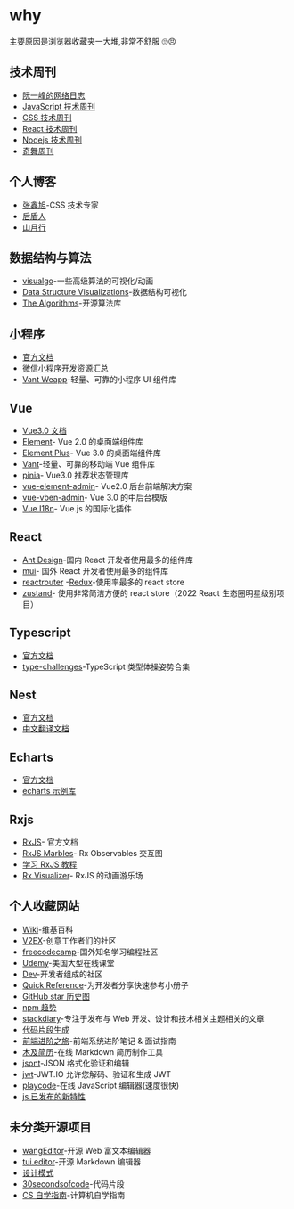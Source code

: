 # why

主要原因是浏览器收藏夹一大堆,非常不舒服 🙄😠

## 技术周刊

- [阮一峰的网络日志](https://www.ruanyifeng.com/blog/)
- [JavaScript 技术周刊](https://javascriptweekly.com/)
- [CSS 技术周刊](https://css-weekly.com/archives/)
- [React 技术周刊](https://react.statuscode.com/)
- [Nodejs 技术周刊](https://nodeweekly.com/)
- [奇舞周刊](https://weekly.75.team/)

## 个人博客

- [张鑫旭](https://www.zhangxinxu.com/wordpress/)-CSS 技术专家
- [后盾人](https://doc.houdunren.com/)
- [山月行](https://shanyue.tech/)

## 数据结构与算法

- [visualgo](https://visualgo.net/zh)-一些高级算法的可视化/动画
- [Data Structure Visualizations](https://www.cs.usfca.edu/~galles/visualization/about.html)-数据结构可视化
- [The Algorithms](https://the-algorithms.com/zh_Hans)-开源算法库

## 小程序

- [官方文档](https://developers.weixin.qq.com/miniprogram/dev/framework/)
- [微信小程序开发资源汇总](https://github.com/justjavac/awesome-wechat-weapp)
- [Vant Weapp](https://vant-contrib.gitee.io/vant-weapp/#/home)-轻量、可靠的小程序 UI 组件库

## Vue

- [Vue3.0 文档](https://cn.vuejs.org/)
- [Element](https://element.eleme.cn/#/zh-CN)- Vue 2.0 的桌面端组件库
- [Element Plus](https://element-plus.gitee.io/zh-CN/)- Vue 3.0 的桌面端组件库
- [Vant](https://vant-contrib.gitee.io/vant/#/zh-CN)-轻量、可靠的移动端 Vue 组件库
- [pinia](https://pinia.vuejs.org/)- Vue3.0 推荐状态管理库
- [vue-element-admin](https://pinia.vuejs.org/)- Vue2.0 后台前端解决方案
- [vue-vben-admin](https://jacobhsu.github.io/vue-vben-admin-docs/)- Vue 3.0 的中后台模版
- [Vue I18n](https://kazupon.github.io/vue-i18n/zh/)- Vue.js 的国际化插件

## React

- [Ant Design](https://ant.design/index-cn)-国内 React 开发者使用最多的组件库
- [mui](https://mui.com/)- 国外 React 开发者使用最多的组件库
- [reactrouter](https://reactrouter.com/en/main) -[Redux](https://redux.js.org/)-使用率最多的 react store
- [zustand](https://zustand-demo.pmnd.rs/)- 使用非常简洁方便的 react store（2022 React 生态圈明星级别项目）

## Typescript

- [官方文档](https://www.typescriptlang.org/)
- [type-challenges](https://github.com/type-challenges/type-challenges)-TypeScript 类型体操姿势合集

## Nest

- [官方文档](https://docs.nestjs.com/)
- [中文翻译文档](https://docs.nestjs.cn/)

## Echarts

- [官方文档](https://echarts.apache.org/zh/index.html)
- [echarts 示例库](http://chartlib.datains.cn/)

## Rxjs

- [RxJS](https://rxjs.dev/)-
  官方文档
- [RxJS Marbles](https://rxmarbles.com/)-
  Rx Observables 交互图
- [学习 RxJS 教程](https://reactive.how/)
- [Rx Visualizer](https://rxviz.com/)-
  RxJS 的动画游乐场

## 个人收藏网站

- [Wiki](https://zh.wikipedia.org/)-维基百科
- [V2EX](https://v2ex.com/)-创意工作者们的社区
- [freecodecamp](https://www.freecodecamp.org/news/)-国外知名学习编程社区
- [Udemy](https://www.udemy.com/)-美国大型在线课堂
- [Dev](https://dev.to/)-开发者组成的社区
- [Quick Reference](https://quickref.me/)-为开发者分享快速参考小册子
- [GitHub star 历史图](https://star-history.com/)
- [npm 趋势](https://npmtrends.com/)
- [stackdiary](https://stackdiary.com/)-专注于发布与 Web 开发、设计和技术相关主题相关的文章
- [代码片段生成](https://snippet-generator.app/)
- [前端进阶之旅](https://interview.poetries.top/)-前端系统进阶笔记 & 面试指南
- [木及简历](https://www.mujicv.com/)-在线 Markdown 简历制作工具
- [jsont](https://www.jsont.run/)-JSON 格式化验证和编辑
- [jwt](https://jwt.io/)-JWT.IO 允许您解码、验证和生成 JWT
- [playcode](https://playcode.io/)-在线 JavaScript 编辑器(速度很快)
- [js 已发布的新特性](https://github.com/tc39/proposals/blob/main/finished-proposals.md)

## 未分类开源项目

- [wangEditor](https://www.wangeditor.com/)-开源 Web 富文本编辑器
- [tui.editor](https://github.com/nhn/tui.editor)-开源 Markdown 编辑器
- [设计模式](https://refactoringguru.cn/design-patterns/typescript)
- [30secondsofcode](https://www.30secondsofcode.org/)-代码片段
- [CS 自学指南](https://github.com/pkuflyingpig/cs-self-learning/)-计算机自学指南
